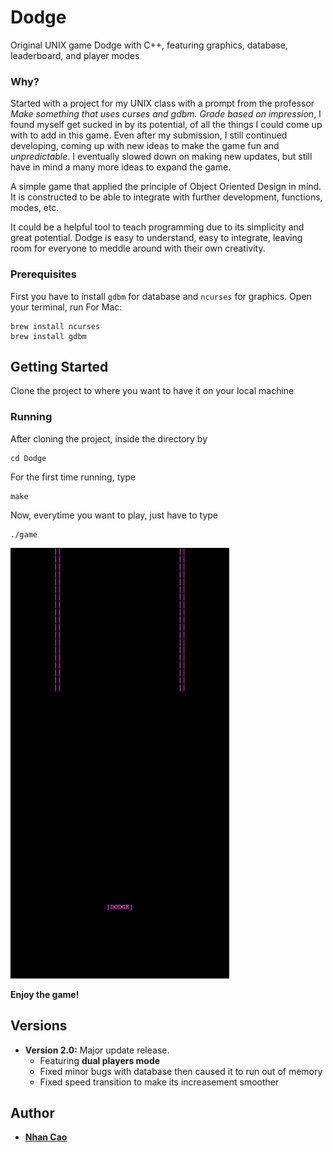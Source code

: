 # Dodge

Original UNIX game Dodge with C++, featuring graphics, database, leaderboard, and player modes 

### Why?

Started with a project for my UNIX class with a prompt from the professor *Make something that uses curses and gdbm. Grade based on impression*, I found myself get sucked in by its potential, of all the things I could come up with to add in this game. Even after my submission, I still continued developing, coming up with new ideas to make the game fun and *unpredictable*. I eventually slowed down on making new updates, but still have in mind a many more ideas to expand the game.

A simple game that applied the principle of Object Oriented Design in mind. It is constructed to be able to integrate with further development, functions, modes, etc. 

It could be a helpful tool to teach programming due to its simplicity and great potential. Dodge is easy to understand, easy to integrate, leaving room for everyone to meddle around with their own creativity.

### Prerequisites

First you have to install `gdbm` for database and `ncurses` for graphics. Open your terminal, run
For Mac:
```
brew install ncurses
brew install gdbm
```

## Getting Started

Clone the project to where you want to have it on your local machine

### Running

After cloning the project, inside the directory by
```
cd Dodge
```
For the first time running, type
```
make
```
Now, everytime you want to play, just have to type
```
./game
```

<img src="https://github.com/duynhan39/UNIX/blob/master/Dodge/Dodge.png" width="350">

**Enjoy the game!**

## Versions

* **Version 2.0:** Major update release.
  * Featuring **dual players mode**
  * Fixed minor bugs with database then caused it to run out of memory
  * Fixed speed transition to make its increasement smoother

## Author

* [**Nhan Cao**](https://www.linkedin.com/in/nhan-cao/)
